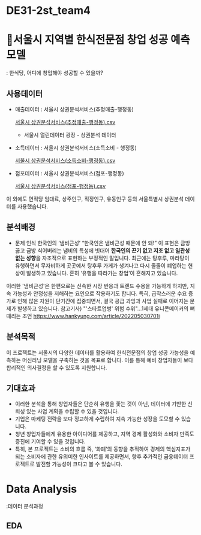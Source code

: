 # DE31-2st_team4
# 🍙서울시 지역별 한식전문점 창업 성공 예측 모델
: 한식당, 어디에 창업해야 성공할 수 있을까?

## 사용데이터
- 매출데이터 : 서울시 상권분석서비스(추정매출-행정동)
    
    [서울시 상권분석서비스(추정매출-행정동).csv](https://prod-files-secure.s3.us-west-2.amazonaws.com/94cbcb92-8bd8-4a34-9a32-a748300f9772/de9f1383-87d0-45b0-9ee4-78671f26e3cf/%EC%84%9C%EC%9A%B8%EC%8B%9C_%EC%83%81%EA%B6%8C%EB%B6%84%EC%84%9D%EC%84%9C%EB%B9%84%EC%8A%A4(%EC%B6%94%EC%A0%95%EB%A7%A4%EC%B6%9C-%ED%96%89%EC%A0%95%EB%8F%99).csv)
    
    - 서울시 열린데이터 광장 - 상권분석 데이터
- 소득데이터 : 서울시 상권분석서비스(소득소비 -  행정동)
    
    [서울시 상권분석서비스(소득소비-행정동).csv](https://prod-files-secure.s3.us-west-2.amazonaws.com/94cbcb92-8bd8-4a34-9a32-a748300f9772/3e5e220c-beb8-4ba4-af9a-9eb380c7ac9a/%EC%84%9C%EC%9A%B8%EC%8B%9C_%EC%83%81%EA%B6%8C%EB%B6%84%EC%84%9D%EC%84%9C%EB%B9%84%EC%8A%A4(%EC%86%8C%EB%93%9D%EC%86%8C%EB%B9%84-%ED%96%89%EC%A0%95%EB%8F%99).csv)
    
- 점포데이터 : 서울시 상권분석서비스(점포-행정동)
    
    [서울시 상권분석서비스(점포-행정동).csv](https://prod-files-secure.s3.us-west-2.amazonaws.com/94cbcb92-8bd8-4a34-9a32-a748300f9772/50955f83-356e-42c7-ae19-d7e88ed56249/%EC%84%9C%EC%9A%B8%EC%8B%9C_%EC%83%81%EA%B6%8C%EB%B6%84%EC%84%9D%EC%84%9C%EB%B9%84%EC%8A%A4(%EC%A0%90%ED%8F%AC-%ED%96%89%EC%A0%95%EB%8F%99).csv)
    
이 외에도 면적당 임대료, 상주인구, 직장인구, 유동인구 등의 서울특별시 상권분석 데이터를 사용했습니다.

## 분석배경

- 문제 인식 
한국인의 ‘냄비근성’
“한국인은 냄비근성 때문에 안 돼!” 이 표현은 금방 끓고 금방 식어버리는 냄비의 특성에 빗대어 **한국인의 끈기 없고 지조 없고 일관성 없는 성향**을 자조적으로 표현하는 부정적인 말입니다.
최근에는 탕후루, 마라탕이 유행하면서 무자비하게 곳곳에서 탕후루 가게가 생겨나고 다시 줄줄이 폐업하는 현상이 발생하고 있습니다. 흔히 ‘유행을 따라가는 창업’이 흔해지고 있습니다. 

이러한 '냄비근성'은 한편으로는 신속한 시장 반응과 트렌드 수용을 가능하게 하지만, 지속 가능성과 안정성을 저해하는 요인으로 작용하기도 합니다. 특히, 급작스러운 수요 증가로 인해 많은 자원이 단기간에 집중되면서, 결국 공급 과잉과 사업 실패로 이어지는 문제가 발생하고 있습니다.
참고기사) 
"'스타트업병' 위험 수위"…1세대 유니콘메이커의 뼈 때리는 조언
https://www.hankyung.com/article/202205030701i



## 분석목적

이 프로젝트는 서울시의 다양한 데이터를 활용하여 한식전문점의 창업 성공 가능성을 예측하는 머신러닝 모델을 구축하는 것을 목표로 합니다. 이를 통해 예비 창업자들이 보다 합리적인 의사결정을 할 수 있도록 지원합니다.

## 기대효과

- 이러한 분석을 통해 창업자들은 단순히 유행을 좇는 것이 아닌, 데이터에 기반한 신뢰성 있는 사업 계획을 수립할 수 있을 것입니다.
- 기업은 마케팅 전략을 보다 정교하게 수립하여 지속 가능한 성장을 도모할 수 있습니다.
- 청년 창업자들에게 유용한 아이디어를 제공하고, 지역 경제 활성화와 소비자 만족도 증진에 기여할 수 있을 것입니다.
- 특히, 본 프로젝트는 소비의 흐름 즉, ‘화폐’의 동향을 추적하여 경제의 핵심지표가 되는 소비자에 관한 유의미한 인사이트를 제공하면서,
향후 추가적인 금융데이터 프로젝트로 발전할 가능성이 크다고 볼 수 있습니다.


# Data Analysis
:데이터 분석과정

## EDA


